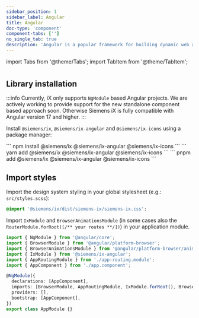 ```yaml
---
sidebar_position: 1
sidebar_label: Angular
title: Angular
doc-type: 'component'
component-tabs: ['']
no_single_tab: true
description: 'Angular is a popular framework for building dynamic web applications. This section guides you through the steps to install and set up our design system within an Angular project, ensuring a smooth integration process.'
---
```


import Tabs from '@theme/Tabs';
import TabItem from '@theme/TabItem';

#

## Library installation

:::info
Currently, iX only supports `NgModule` based Angular projects. We are actively working to provide support for the new standalone component based approach soon. Otherwise Siemens iX is fully compatible with Angular version 17 and higher.
:::

Install `@siemens/ix`, `@siemens/ix-angular` and `@siemens/ix-icons` using a package manager:

<Tabs>
  <TabItem value="npm" label="NPM" default>
    ```
    npm install @siemens/ix @siemens/ix-angular @siemens/ix-icons
    ```
  </TabItem>
  <TabItem value="yarn" label="Yarn">
    ```
    yarn add @siemens/ix @siemens/ix-angular @siemens/ix-icons
    ```
  </TabItem>
  <TabItem value="pnpm" label="PNPM">
    ```
    pnpm add @siemens/ix @siemens/ix-angular @siemens/ix-icons
    ```
  </TabItem>
</Tabs>

## Import styles

Import the design system styling in your global stylesheet (e.g.: `src/styles.scss`):

```css
@import '@siemens/ix/dist/siemens-ix/siemens-ix.css';
```

Import `IxModule` and `BrowserAnimationsModule` (in some cases also the `RouterModule.forRoot([/** your routes **/])`) in your application module.

```typescript
import { NgModule } from '@angular/core';
import { BrowserModule } from '@angular/platform-browser';
import { BrowserAnimationsModule } from '@angular/platform-browser/animations';
import { IxModule } from '@siemens/ix-angular';
import { AppRoutingModule } from './app-routing.module';
import { AppComponent } from './app.component';

@NgModule({
  declarations: [AppComponent],
  imports: [BrowserModule, AppRoutingModule, IxModule.forRoot(), BrowserAnimationsModule],
  providers: [],
  bootstrap: [AppComponent],
})
export class AppModule {}
```

